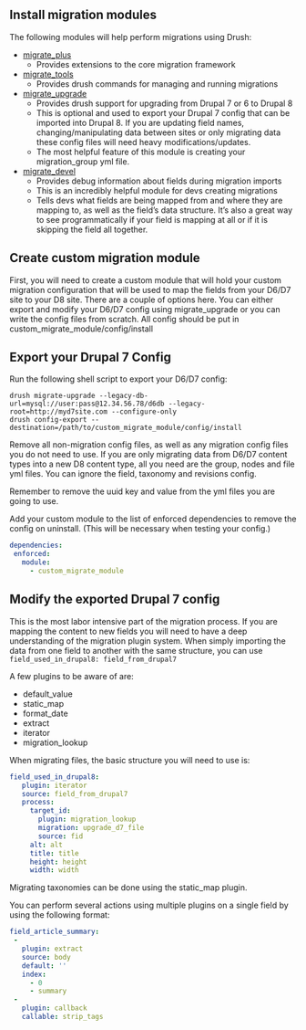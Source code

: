 ## Install migration modules

The following modules will help perform migrations using Drush:
* [migrate_plus](https://www.drupal.org/project/migrate_plus)
  * Provides extensions to the core migration framework
* [migrate_tools](https://www.drupal.org/project/migrate_tools)
  * Provides drush commands for managing and running migrations
* [migrate_upgrade](https://www.drupal.org/project/migrate_upgrade)
  * Provides drush support for upgrading from Drupal 7 or 6 to Drupal 8
  * This is optional and used to export your Drupal 7 config that can be imported into Drupal 8. If you are updating field names, changing/manipulating data between sites or only migrating data these config files will need heavy modifications/updates.
  * The most helpful feature of this module is creating your migration_group yml file.
* [migrate_devel](https://www.drupal.org/project/migrate_devel)
  * Provides debug information about fields during migration imports
  * This is an incredibly helpful module for devs creating migrations
  * Tells devs what fields are being mapped from and where they are mapping to, as well as the field’s data structure. It’s also a great way to see programmatically if your field is mapping at all or if it is skipping the field all together.

## Create custom migration module

First, you will need to create a custom module that will hold your custom migration configuration that will be used to map the fields from your D6/D7 site to your D8 site. There are a couple of options here. You can either export and modify your D6/D7 config using migrate_upgrade or you can write the config files from scratch.
All config should be put in custom_migrate_module/config/install

## Export your Drupal 7 Config

Run the following shell script to export your D6/D7 config:

```shell
drush migrate-upgrade --legacy-db-url=mysql://user:pass@12.34.56.78/d6db --legacy-root=http://myd7site.com --configure-only
drush config-export --destination=/path/to/custom_migrate_module/config/install
```

Remove all non-migration config files, as well as any migration config files you do not need to use. If you are only migrating data from D6/D7 content types into a new D8 content type, all you need are the group, nodes and file yml files. You can ignore the field, taxonomy and revisions config.

Remember to remove the uuid key and value from the yml files you are going to use.

Add your custom module to the list of enforced dependencies to remove the config on uninstall. (This will be necessary when testing your config.)

```yml
dependencies:
 enforced:
   module:
     - custom_migrate_module
```

## Modify the exported Drupal 7 config

This is the most labor intensive part of the migration process. If you are mapping the content to new fields you will need to have a deep understanding of the migration plugin system.
When simply importing the data from one field to another with the same structure, you can use `field_used_in_drupal8: field_from_drupal7`

A few plugins to be aware of are:
* default_value
* static_map
* format_date
* extract
* iterator
* migration_lookup

When migrating files, the basic structure you will need to use is:

```yml
field_used_in_drupal8:
   plugin: iterator
   source: field_from_drupal7
   process:
     target_id:
       plugin: migration_lookup
       migration: upgrade_d7_file
       source: fid
     alt: alt
     title: title
     height: height
     width: width
```

Migrating taxonomies can be done using the static_map plugin.

You can perform several actions using multiple plugins on a single field by using the following format:

```yml
field_article_summary:
 -
   plugin: extract
   source: body
   default: ''
   index:
     - 0
     - summary
 -
   plugin: callback
   callable: strip_tags
```

